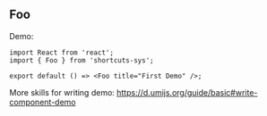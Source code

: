 ## Foo

Demo:

```tsx
import React from 'react';
import { Foo } from 'shortcuts-sys';

export default () => <Foo title="First Demo" />;
```

More skills for writing demo: https://d.umijs.org/guide/basic#write-component-demo
